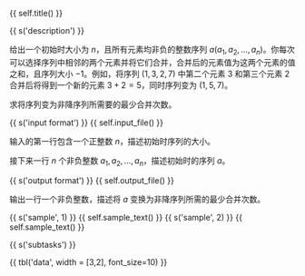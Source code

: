 {{ self.title() }}

{{ s('description') }}

给出一个初始时大小为 $n$，且所有元素均非负的整数序列 $a(a_1, a_2, \dots, a_n)$。你每次可以选择序列中相邻的两个元素并将它们合并，合并后的元素值为这两个元素的值之和，且序列大小 $-1$。例如，将序列 $(1, 3, 2, 7)$ 中第二个元素 $3$ 和第三个元素 $2$ 合并后将得到一个新的元素 $3+2=5$，同时序列变为 $(1, 5, 7)$。

求将序列变为非降序列所需要的最少合并次数。

{{ s('input format') }}
{{ self.input_file() }}

输入的第一行包含一个正整数 $n$，描述初始时序列的大小。

接下来一行 $n$ 个非负整数 $a_1, a_2, \dots, a_n$，描述初始时的序列 $a$。

{{ s('output format') }}
{{ self.output_file() }}

输出一行一个非负整数，描述将 $a$ 变换为非降序列所需的最少合并次数。

{{ s('sample', 1) }}
{{ self.sample_text() }}
{{ s('sample', 2) }}
{{ self.sample_text() }}

{{ s('subtasks') }}

{{ tbl('data', width = [3,2], font_size=10) }}
